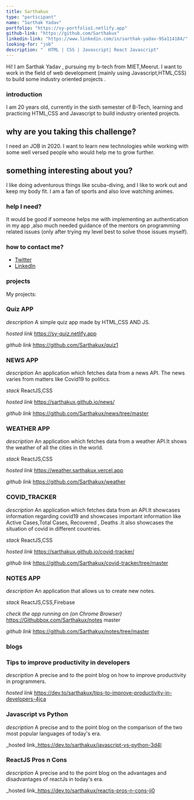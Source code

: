 ```yaml
---
title: Sarthakux
type: "participant"
name: "Sarthak Yadav"
portfolio: "https://sy-portfolio1.netlify.app"
github-link: "https://github.com/Sarthakux"
linkedin-link: "https://www.linkedin.com/in/sarthak-yadav-95a114184/"
looking-for: "job"
description: "  HTML | CSS | Javascript| React Javascript"
---
```


Hi! I am Sarthak Yadav , pursuing my b-tech from MIET,Meerut. I want to work in the field of web development (mainly using Javascript,HTML,CSS) to build some industry oriented projects .

### introduction

I am 20 years old, currently in the sixth semester of B-Tech, learning and practicing HTML,CSS and Javascript to build industry oriented projects.

## why are you taking this challenge?

I need an JOB in 2020.
I want to learn new technologies while working with some well versed people who would help me to grow further.

## something interesting about you?

I like doing adventurous things like scuba-diving, and I like to work out and keep my body fit. I am a fan of sports and also love watching
animes.
### help I need?

It would be good if someone helps me with implementing an authentication in my app ,also much needed guidance of the mentors on programming related issues (only after trying my level best to solve those issues myself).

### how to contact me?

- [Twitter](https://twitter.com/Sarthak04898364)
- [LinkedIn](https://www.linkedin.com/in/sarthak-yadav-95a114184/)

### projects
My projects:

### Quiz APP

 _description_ A simple quiz app made by HTML,CSS AND JS.


 _hosted link_ https://sy-quiz.netlify.app



_github link_ https://github.com/Sarthakux/quiz1

###  NEWS APP

 _description_ An application which fetches data from a news API. The news varies from matters like Covid19 to politics.

 _stack_ ReactJS,CSS

 _hosted link_ https://sarthakux.github.io/news/


 _github link_ https://github.com/Sarthakux/news/tree/master


### WEATHER APP
 _description_ An application which fetches data from a weather API.It shows the weather of all the cities in the world.

_stack_ ReactJS,CSS


 _hosted link_ https://weather.sarthakux.vercel.app


 _github link_ https://github.com/Sarthakux/weather

 ### COVID_TRACKER   
 _description_ An application which fetches data from an API.It showcases information regarding covid19 and showcases important
    information like Active Cases,Total Cases, Recovered , Deaths .It also showcases the situation of covid in different countries.

 _stack_ ReactJS,CSS

 _hosted link_ https://sarthakux.github.io/covid-tracker/


  _github link_ https://github.com/Sarthakux/covid-tracker/tree/master


### NOTES APP    
 _description_ An application that allows us to create new notes.


 _stack_ ReactJS,CSS,Firebase




 _check the app running on (on Chrome Browser)_ https://Githubbox.com/Sarthakux/notes
 master


 _github link_ https://github.com/Sarthakux/notes/tree/master




### blogs

### Tips to improve productivity in developers
_description_ A precise and to the point blog on how to improve productivity in programmers.


_hosted link_ https://dev.to/sarthakux/tips-to-improve-productivity-in-developers-4jca

### Javascript vs Python
_description_ A precise and to the point blog on the comparison of the two most popular languages of today's era.


_hosted link_https://dev.to/sarthakux/javascript-vs-python-3d4l

### ReactJS Pros n Cons

_description_ A precise and to the point blog on the advantages and disadvantages of reactJs in today's era.


_hosted link_https://dev.to/sarthakux/reactjs-pros-n-cons-ji0
